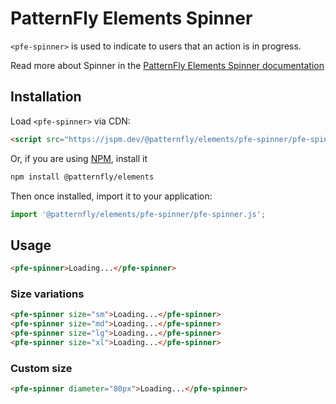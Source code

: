 # PatternFly Elements Spinner
     
`<pfe-spinner>` is used to indicate to users that an action is in progress.

Read more about Spinner in the [PatternFly Elements Spinner documentation](https://patternflyelements.org/components/spinner)

##  Installation

Load `<pfe-spinner>` via CDN:

```html
<script src="https://jspm.dev/@patternfly/elements/pfe-spinner/pfe-spinner.js"></script>
```

Or, if you are using [NPM](https://npm.im), install it

```bash
npm install @patternfly/elements
```

Then once installed, import it to your application:

```js
import '@patternfly/elements/pfe-spinner/pfe-spinner.js';
```

## Usage
```html
<pfe-spinner>Loading...</pfe-spinner>
```

### Size variations

```html
<pfe-spinner size="sm">Loading...</pfe-spinner>
<pfe-spinner size="md">Loading...</pfe-spinner>
<pfe-spinner size="lg">Loading...</pfe-spinner>
<pfe-spinner size="xl">Loading...</pfe-spinner>
```

### Custom size

```html
<pfe-spinner diameter="80px">Loading...</pfe-spinner>
```

